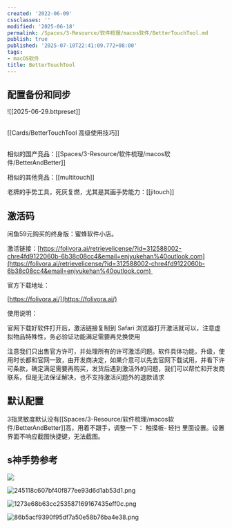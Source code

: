 ```yaml
---
created: '2022-06-09'
cssclasses: ''
modified: '2025-06-18'
permalink: /Spaces/3-Resource/软件梳理/macos软件/BetterTouchTool.md
publish: true
published: '2025-07-10T22:41:09.772+08:00'
tags:
- macOS软件
title: BetterTouchTool
---
```

## 配置备份和同步

![[2025-06-29.bttpreset]]

##

[[Cards/BetterTouchTool 高级使用技巧]]

##
相似的国产竞品：[[Spaces/3-Resource/软件梳理/macos软件/BetterAndBetter]]

相似的其他竞品：[[multitouch]]

老牌的手势工具，死灰复燃，尤其是其画手势能力：[[jitouch]]

## 激活码

闲鱼59元购买的终身版：蜜蜂软件小店。

激活链接：[https://folivora.ai/retrievelicense/?id=312588002-chre4fd9122060b-6b38c08cc4&email=enjyukehan%40outlook.com](https://folivora.ai/retrievelicense/?id=312588002-chre4fd9122060b-6b38c08cc4&email=enjyukehan%40outlook.com) 

官方下载地址：

[https://folivora.ai/](https://folivora.ai/)

使用说明：

官网下载好软件打开后，激活链接复制到 Safari 浏览器打开激活就可以，注意虚拟物品特殊性，务必验证功能满足需要再兑换使用

注意我们只出售官方许可，并处理所有的许可激活问题。软件具体功能，升级，使用时长都和官网一致，由开发商决定，如果介意可以先去官网下载试用，并看下许可条款，确定满足需要再购买，发货后遇到激活外的问题，我们可以帮忙和开发商联系，但是无法保证解决，也不支持激活问题外的退款请求

## 默认配置

3指灵敏度默认没有[[Spaces/3-Resource/软件梳理/macos软件/BetterAndBetter]]高，用着不跟手，调整一下：
触摸板- 轻扫 里面设置。设置界面不响应截图快捷键，无法截图。


## s神手势参考

![](https://pub-pic.oldwinter.top/2025/06/b7a48f3a51c4bbbcd98baf70d89eedef.png)

![245118c607bf40f877ee93d6d1ab53d1.png](https://pub-pic.oldwinter.top/2025/06/a54327ac698aa1a976531820d3a8c618.png)

![1273e68b63cc253587169167435eff0c.png](https://pub-pic.oldwinter.top/2025/06/c2b38b121fd389dfba3a3dcd7e103a93.png)

![86b5acf9390f95df7a50e58b76ba4e38.png](https://pub-pic.oldwinter.top/2025/06/7140faca6c5faca3cf489a566bea5019.png)
